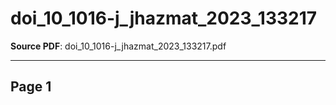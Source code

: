 # doi_10_1016-j_jhazmat_2023_133217

**Source PDF**: doi_10_1016-j_jhazmat_2023_133217.pdf

---

## Page 1



